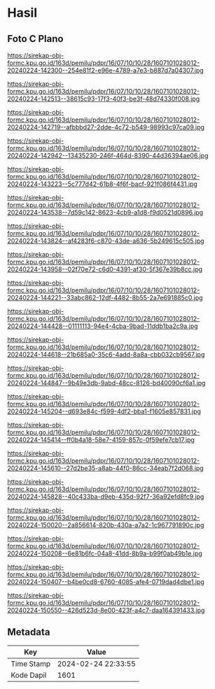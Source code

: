# Hasil

## Foto C Plano

https://sirekap-obj-formc.kpu.go.id/163d/pemilu/pdpr/16/07/10/10/28/1607101028012-20240224-142300--254e81f2-e96e-4789-a7e3-b887d7a04307.jpg

https://sirekap-obj-formc.kpu.go.id/163d/pemilu/pdpr/16/07/10/10/28/1607101028012-20240224-142513--38615c93-17f3-40f3-be3f-48d74330f008.jpg

https://sirekap-obj-formc.kpu.go.id/163d/pemilu/pdpr/16/07/10/10/28/1607101028012-20240224-142719--afbbbd27-2dde-4c72-b549-98993c97ca09.jpg

https://sirekap-obj-formc.kpu.go.id/163d/pemilu/pdpr/16/07/10/10/28/1607101028012-20240224-142942--13435230-246f-464d-8390-44d36394ae06.jpg

https://sirekap-obj-formc.kpu.go.id/163d/pemilu/pdpr/16/07/10/10/28/1607101028012-20240224-143223--5c777d42-61b8-4f6f-bacf-921f086f4431.jpg

https://sirekap-obj-formc.kpu.go.id/163d/pemilu/pdpr/16/07/10/10/28/1607101028012-20240224-143538--7d59c142-8623-4cb9-a1d8-f9d0521d0896.jpg

https://sirekap-obj-formc.kpu.go.id/163d/pemilu/pdpr/16/07/10/10/28/1607101028012-20240224-143824--af4283f6-c870-43de-a636-5b249615c505.jpg

https://sirekap-obj-formc.kpu.go.id/163d/pemilu/pdpr/16/07/10/10/28/1607101028012-20240224-143958--02f70e72-c6d0-4391-af30-5f367e39b8cc.jpg

https://sirekap-obj-formc.kpu.go.id/163d/pemilu/pdpr/16/07/10/10/28/1607101028012-20240224-144221--33abc862-12df-4482-8b55-2a7e691885c0.jpg

https://sirekap-obj-formc.kpu.go.id/163d/pemilu/pdpr/16/07/10/10/28/1607101028012-20240224-144428--01111113-94e4-4cba-9bad-11ddb1ba2c9a.jpg

https://sirekap-obj-formc.kpu.go.id/163d/pemilu/pdpr/16/07/10/10/28/1607101028012-20240224-144618--21b685a0-35c6-4add-8a8a-cbb032cb9567.jpg

https://sirekap-obj-formc.kpu.go.id/163d/pemilu/pdpr/16/07/10/10/28/1607101028012-20240224-144847--9b49e3db-9abd-48cc-8126-bd40090cf6a1.jpg

https://sirekap-obj-formc.kpu.go.id/163d/pemilu/pdpr/16/07/10/10/28/1607101028012-20240224-145204--d693e84c-f599-4df2-bba1-f1605e857831.jpg

https://sirekap-obj-formc.kpu.go.id/163d/pemilu/pdpr/16/07/10/10/28/1607101028012-20240224-145414--ff0b4a18-58e7-4159-857c-0f59efe7cb17.jpg

https://sirekap-obj-formc.kpu.go.id/163d/pemilu/pdpr/16/07/10/10/28/1607101028012-20240224-145610--27d2be35-a8ab-44f0-86cc-34eab7f2d068.jpg

https://sirekap-obj-formc.kpu.go.id/163d/pemilu/pdpr/16/07/10/10/28/1607101028012-20240224-145828--40c433ba-d9eb-435d-92f7-36a92efd8fc9.jpg

https://sirekap-obj-formc.kpu.go.id/163d/pemilu/pdpr/16/07/10/10/28/1607101028012-20240224-150020--2a856614-820b-430a-a7a2-1c967791890c.jpg

https://sirekap-obj-formc.kpu.go.id/163d/pemilu/pdpr/16/07/10/10/28/1607101028012-20240224-150208--6e81b6fc-04a8-41dd-8b9a-b99f0ab49b1e.jpg

https://sirekap-obj-formc.kpu.go.id/163d/pemilu/pdpr/16/07/10/10/28/1607101028012-20240224-150407--b4be0cd8-6760-4085-afe4-0719dad4dbe1.jpg

https://sirekap-obj-formc.kpu.go.id/163d/pemilu/pdpr/16/07/10/10/28/1607101028012-20240224-150550--426d523d-8e00-423f-a4c7-daa164391433.jpg


## Metadata

| Key        | Value               |
| ---------- | ------------------- |
| Time Stamp | 2024-02-24 22:33:55 |
| Kode Dapil | 1601                |



